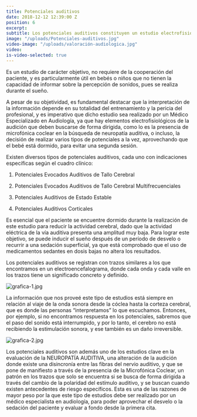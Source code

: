 ```yaml
---
title: Potenciales auditivos
date: 2018-12-12 12:39:00 Z
position: 6
excerpt:
subtitle: Los potenciales auditivos constituyen un estudio electrofisiológico destinado a medir la función de la vía auditiva, es decir, la conexión entre cóclea y cerebro.
image: "/uploads/Potenciales-auditivos.jpg"
video-image: "/uploads/valoración-audiologica.jpg"
video:
is-video-selected: true
---
```


Es un estudio de carácter objetivo, no requiere de la cooperación del paciente, y es particularmente útil en bebés o niños que no tienen la capacidad de informar sobre la percepción de sonidos, pues se realiza durante el sueño.

A pesar de su objetividad, es fundamental destacar que la interpretación de la información depende en su totalidad del entrenamiento y la pericia del profesional, y es imperativo que dicho estudio sea realizado por un Médico Especializado en Audiología, ya que hay elementos electrofisiológicos de la audición que deben buscarse de forma dirigida, como lo es la presencia de microfónica coclear en la búsqueda de neuropatía auditiva, o incluso, la decisión de realizar varios tipos de potenciales a la vez, aprovechando que el bebé está dormido, para evitar una segunda sesión.


Existen diversos tipos de potenciales auditivos, cada uno con indicaciones específicas según el cuadro clínico:

1. Potenciales Evocados Auditivos de Tallo Cerebral

2. Potenciales Evocados Auditivos de Tallo Cerebral Multifrecuenciales

3. Potenciales Auditivos de Estado Estable

4. Potenciales Auditivos Corticales

Es esencial que el paciente se encuentre dormido durante la realización de este estudio para reducir la actividad cerebral, dado que la actividad eléctrica de la vía auditiva presenta una amplitud muy baja. Para lograr este objetivo, se puede inducir el sueño después de un período de desvelo o recurrir a una sedación superficial, ya que está comprobado que el uso de medicamentos sedantes en dosis bajas no altera los resultados.

Los potenciales auditivos se registran con trazos similares a los que encontramos en un electroencefalograma, donde cada onda y cada valle en los trazos tiene un significado concreto y definido.

![grafica-1.jpg](/uploads/grafica-1.jpg)

La información que nos proveé este tipo de estudios está siempre en relación al viaje de la onda sonora desde la cóclea hasta la corteza cerebral, que es donde las personas “interpretamos” lo que escuchamos.  Entonces, por ejemplo, si no encontramos respuesta en los potenciales, sabremos que el paso del sonido está interrumpido, y por lo tanto, el cerebro no está recibiendo la estimulación sonora, y ese también es un daño irreversible.

![grafica-2.jpg](/uploads/grafica-2.jpg)

Los potenciales auditivos son además uno de los estudios clave en la evaluación  de la NEUROPATÍA AUDITIVA, una alteración de la audición donde existe una disincronía entre las fibras del nervio auditivo, y que se pone de manifiesto a través de la presencia de la Microfónica Coclear, un patrón en los trazos que solo se encuentra si se busca de forma dirigida a través del cambio de la polaridad del estímulo auditivo, y se buscan cuando existen antecedentes de riesgo específicos.  Esta es una de las razones de mayor peso por la que este tipo de estudios debe ser realizado por un médico especialista en audiología,  para poder aprovechar el desvelo o la sedación del paciente y evaluar a fondo desde la primera cita.
